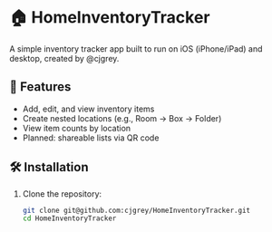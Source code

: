 # 🏠 HomeInventoryTracker

A simple inventory tracker app built to run on iOS (iPhone/iPad) and desktop, created by @cjgrey.

## 🚀 Features
- Add, edit, and view inventory items
- Create nested locations (e.g., Room → Box → Folder)
- View item counts by location
- Planned: shareable lists via QR code

## 🛠 Installation

1. Clone the repository:
   ```bash
   git clone git@github.com:cjgrey/HomeInventoryTracker.git
   cd HomeInventoryTracker

